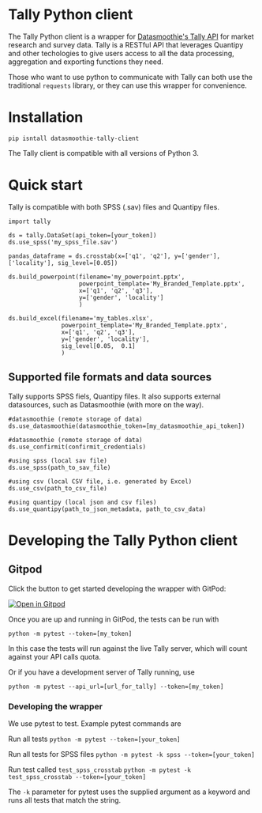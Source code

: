 # Tally Python client
The Tally Python client is a wrapper for [Datasmoothie's Tally API](https://tally.datasmoothie.com) for market research and survey data. Tally is a RESTful
API that leverages Quantipy and other techologies to give users access to all the data processing, aggregation and
exporting functions they need.

Those who want to use python to communicate with Tally can both use the traditional
`requests` library, or they can use this wrapper for convenience.

# Installation
```pip isntall datasmoothie-tally-client```

The Tally client is compatible with all versions of Python 3.

# Quick start
Tally is compatible with both SPSS (.sav) files and Quantipy files.

```
import tally

ds = tally.DataSet(api_token=[your_token])
ds.use_spss('my_spss_file.sav')

pandas_dataframe = ds.crosstab(x=['q1', 'q2'], y=['gender'], ['locality'], sig_level=[0.05])

ds.build_powerpoint(filename='my_powerpoint.pptx',
                    powerpoint_template='My_Branded_Template.pptx', 
                    x=['q1', 'q2', 'q3'], 
                    y=['gender', 'locality']
                    )

ds.build_excel(filename='my_tables.xlsx',
               powerpoint_template='My_Branded_Template.pptx', 
               x=['q1', 'q2', 'q3'], 
               y=['gender', 'locality'],
               sig_level[0.05,  0.1]
               )

```
## Supported file formats and data sources
Tally supports SPSS fiels, Quantipy files. It also supports external datasources, such as Datasmoothie (with more on the way).

```
#datasmoothie (remote storage of data)
ds.use_datasmoothie(datasmoothie_token=[my_datasmoothie_api_token])

#datasmoothie (remote storage of data)
ds.use_confirmit(confirmit_credentials)

#using spss (local sav file)
ds.use_spss(path_to_sav_file)

#using csv (local CSV file, i.e. generated by Excel)
ds.use_csv(path_to_csv_file)

#using quantipy (local json and csv files)
ds.use_quantipy(path_to_json_metadata, path_to_csv_data)
```


# Developing the Tally Python client

## Gitpod
Click the button to get started developing the wrapper with GitPod:

[![Open in Gitpod](https://gitpod.io/button/open-in-gitpod.svg)](https://gitpod.io/#https://github.com/datasmoothie/tally-client/)

Once you are up and running in GitPod, the tests can be run with 

```python -m pytest --token=[my_token]```

In this case the tests will run against the live Tally server, which will count against your API calls quota. 

Or if you have a development server of Tally running, use

```python -m pytest --api_url=[url_for_tally] --token=[my_token]```

### Developing the wrapper

We use pytest to test. Example pytest commands are

Run all tests
```python -m pytest --token=[your_token]```

Run all tests for SPSS files
```python -m pytest -k spss --token=[your_token]```

Run test called `test_spss_crosstab`
```python -m pytest -k test_spss_crosstab --token=[your_token]```

The `-k` parameter for pytest uses the supplied argument as a keyword and runs all tests that match the string. 
